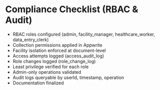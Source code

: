 # Compliance Checklist (RBAC & Audit)

- RBAC roles configured (admin, facility_manager, healthcare_worker, data_entry_clerk)
- Collection permissions applied in Appwrite
- Facility isolation enforced at document-level
- Access attempts logged (access_audit_log)
- Role changes logged (role_change_log)
- Least privilege verified for each role
- Admin-only operations validated
- Audit logs queryable by userId, timestamp, operation
- Documentation finalized